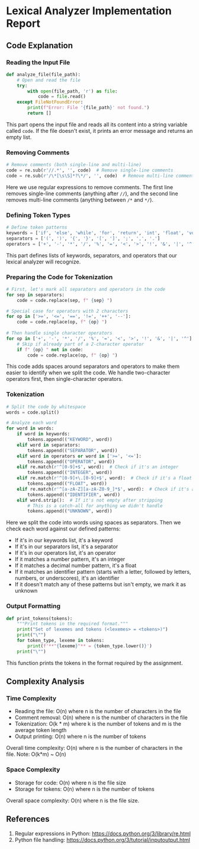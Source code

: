 # Lexical Analyzer Implementation Report

## Code Explanation

### Reading the Input File
```python
def analyze_file(file_path):
    # Open and read the file
    try:
        with open(file_path, 'r') as file:
            code = file.read()
    except FileNotFoundError:
        print(f"Error: File '{file_path}' not found.")
        return []
```
This part opens the input file and reads all its content into a string variable called `code`. If the file doesn't exist, it prints an error message and returns an empty list.

### Removing Comments
```python
# Remove comments (both single-line and multi-line)
code = re.sub(r'//.*', '', code)  # Remove single-line comments
code = re.sub(r'/\*[\s\S]*?\*/', '', code)  # Remove multi-line comments
```
Here we use regular expressions to remove comments. The first line removes single-line comments (anything after `//`), and the second line removes multi-line comments (anything between `/*` and `*/`).

### Defining Token Types
```python
# Define token patterns
keywords = ['if', 'else', 'while', 'for', 'return', 'int', 'float', 'void', 'char', 'double', 'main']
separators = ['(', ')', '{', '}', '[', ']', ';', ',', '.']
operators = ['+', '-', '*', '/', '%', '=', '<', '>', '!', '&', '|', '^', '>=', '<=', '==', '!=', '++', '--']
```
This part defines lists of keywords, separators, and operators that our lexical analyzer will recognize.

### Preparing the Code for Tokenization
```python
# First, let's mark all separators and operators in the code
for sep in separators:
    code = code.replace(sep, f" {sep} ")

# Special case for operators with 2 characters
for op in ['>=', '<=', '==', '!=', '++', '--']:
    code = code.replace(op, f" {op} ")
    
# Then handle single character operators
for op in ['+', '-', '*', '/', '%', '=', '<', '>', '!', '&', '|', '^']:
    # Skip if already part of a 2-character operator
    if f" {op} " not in code:
        code = code.replace(op, f" {op} ")
```
This code adds spaces around separators and operators to make them easier to identify when we split the code. We handle two-character operators first, then single-character operators.

### Tokenization
```python
# Split the code by whitespace
words = code.split()

# Analyze each word
for word in words:
    if word in keywords:
        tokens.append(("KEYWORD", word))
    elif word in separators:
        tokens.append(("SEPARATOR", word))
    elif word in operators or word in ['>=', '<=']:
        tokens.append(("OPERATOR", word))
    elif re.match(r'^[0-9]+$', word):  # Check if it's an integer
        tokens.append(("INTEGER", word))
    elif re.match(r'^[0-9]+\.[0-9]+$', word):  # Check if it's a float
        tokens.append(("FLOAT", word))
    elif re.match(r'^[a-zA-Z][a-zA-Z0-9_]*$', word):  # Check if it's an identifier
        tokens.append(("IDENTIFIER", word))
    elif word.strip():  # If it's not empty after stripping
        # This is a catch-all for anything we didn't handle
        tokens.append(("UNKNOWN", word))
```
Here we split the code into words using spaces as separators. Then we check each word against our defined patterns:
- If it's in our keywords list, it's a keyword
- If it's in our separators list, it's a separator
- If it's in our operators list, it's an operator
- If it matches a number pattern, it's an integer
- If it matches a decimal number pattern, it's a float
- If it matches an identifier pattern (starts with a letter, followed by letters, numbers, or underscores), it's an identifier
- If it doesn't match any of these patterns but isn't empty, we mark it as unknown

### Output Formatting
```python
def print_tokens(tokens):
    """Print tokens in the required format."""
    print("Set of lexemes and tokens (<lexemes> = <tokens>)")
    print("\"")
    for token_type, lexeme in tokens:
        print(f'**"{lexeme}"** = {token_type.lower()}')
    print("\"")
```
This function prints the tokens in the format required by the assignment.

## Complexity Analysis

### Time Complexity
- Reading the file: O(n) where n is the number of characters in the file
- Comment removal: O(n) where n is the number of characters in the file
- Tokenization: O(k * m) where k is the number of tokens and m is the average token length
- Output printing: O(n) where n is the number of tokens

Overall time complexity: O(n) where n is the number of characters in the file.
Note: O(k*m) ~ O(n) 

### Space Complexity
- Storage for code: O(n) where n is the file size
- Storage for tokens: O(n) where n is the number of tokens

Overall space complexity: O(n) where n is the file size.

## References
1. Regular expressions in Python: https://docs.python.org/3/library/re.html
2. Python file handling: https://docs.python.org/3/tutorial/inputoutput.html

